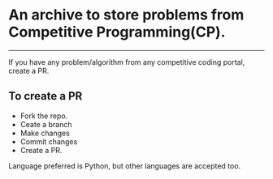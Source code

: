 # An archive to store problems from Competitive Programming(CP).

---------------------

If you have any problem/algorithm from any competitive coding portal, create a PR.


## To create a PR

- Fork the repo.
- Ceate a branch
- Make changes
- Commit changes
- Create a PR.

Language preferred is Python, but other languages are accepted too.

